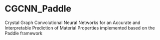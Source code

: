 # CGCNN_Paddle
Crystal Graph Convolutional Neural Networks for an Accurate and Interpretable Prediction of Material Properties implemented based on the Paddle framework
